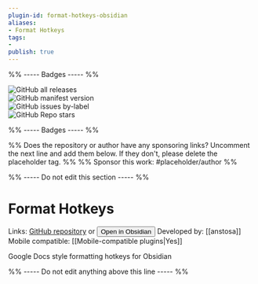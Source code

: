 ```yaml
---
plugin-id: format-hotkeys-obsidian
aliases:
- Format Hotkeys
tags: 
- 
publish: true
---
```


%% ----- Badges ----- %%

![GitHub all releases](https://img.shields.io/github/downloads/anstosa/format-hotkeys-obsidian/total?color=573E7A&logo=github&style=for-the-badge)   
![GitHub manifest version](https://img.shields.io/github/manifest-json/v/anstosa/format-hotkeys-obsidian?color=573E7A&logo=github&style=for-the-badge)   
![GitHub issues by-label](https://img.shields.io/github/issues/anstosa/format-hotkeys-obsidian/help%20wanted?color=573E7A&logo=github&style=for-the-badge)   
![GitHub Repo stars](https://img.shields.io/github/stars/anstosa/format-hotkeys-obsidian?color=573E7A&logo=github&style=for-the-badge)

%% ----- Badges ----- %%

%% Does the repository or author have any sponsoring links? Uncomment the next line and add them below. If they don't, please delete the placeholder tag. %%
%% Sponsor this work: #placeholder/author %%

%% ----- Do not edit this section ----- %%

# Format Hotkeys

Links: [GitHub repository](https://github.com/anstosa/format-hotkeys-obsidian) or [<button id=HH>Open in Obsidian</button>](obsidian://goto-plugin?id=format-hotkeys-obsidian)
Developed by: [[anstosa]]
Mobile compatible: [[Mobile-compatible plugins|Yes]]

Google Docs style formatting hotkeys for Obsidian

%% ----- Do not edit anything above this line ----- %% 
